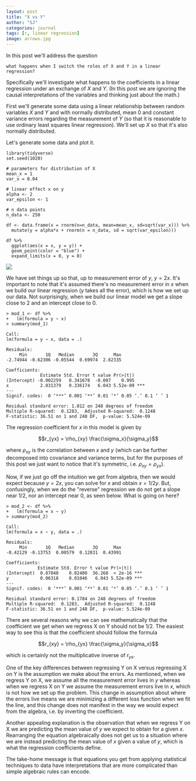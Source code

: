 ```yaml
---
layout: post
title: "X vs Y"
author: "SJ"
categories: journal
tags: [r, linear regression]
image: arrows.jpg
---
```


In this post we'll address the question

    what happens when I switch the roles of X and Y in a linear regression?

Specifically we'll investigate what happens to the coefficients in a linear regression under an exchange of $X$ and $Y$. (In this post we are ignoring the causal interpretations of the variables and thinking just about the math.)

First we'll generate some data using a linear relationship between random variables $X$ and $Y$ and with normally distributed, mean 0 and constant variance errors regarding the measurement of $Y$ (so that it is reasonable to use ordinary least squares linear regression). We'll set up $X$ so that it's also normally distributed.

Let's generate some data and plot it.

```
library(tidyverse)
set.seed(1020)

# parameters for distribution of X
mean_x = 1
var_x = 0.04

# linear effect x on y
alpha <- 2
var_epsilon <- 1

# n data points
n_data <- 250

df <- data.frame(x = rnorm(n=n_data, mean=mean_x, sd=sqrt(var_x))) %>%
  mutate(y = alpha*x + rnorm(n = n_data, sd = sqrt(var_epsilon)))

df %>%
  ggplot(aes(x = x, y = y)) +
  geom_point(color = "blue") +
  expand_limits(x = 0, y = 0)
```

![](https://meticulousdatascience.com/assets/img/x_versus_y_data.png)

We have set things up so that, up to measurement error of $y$, $y = 2x$. It's important to note that it's assumed there's no measurement error in $x$ when we build our linear regression ($y$ takes all the error), which is how we set up our data. Not surprisingly, when we build our linear model we get a slope close to 2 and an intercept close to 0.

```
> mod_1 <- df %>%
+   lm(formula = y ~ x)
> summary(mod_1)

Call:
lm(formula = y ~ x, data = .)

Residuals:
     Min       1Q   Median       3Q      Max 
-2.74944 -0.62306 -0.05544  0.69974  2.62335 

Coefficients:
             Estimate Std. Error t value Pr(>|t|)    
(Intercept) -0.002259   0.341678  -0.007    0.995    
x            2.031379   0.336174   6.043 5.52e-09 ***
---
Signif. codes:  0 ‘***’ 0.001 ‘**’ 0.01 ‘*’ 0.05 ‘.’ 0.1 ‘ ’ 1

Residual standard error: 1.012 on 248 degrees of freedom
Multiple R-squared:  0.1283,  Adjusted R-squared:  0.1248 
F-statistic: 36.51 on 1 and 248 DF,  p-value: 5.524e-09
```

The regression coefficient for $x$ in this model is given by

$$r_{yx} = \rho_{xy} \frac{\sigma_x}{\sigma_y}$$

where $\rho_{xy}$ is the correlation between $x$ and $y$ (which can be further decomposed into covariance and variance terms, but for the purposes of this post we just want to notice that it's symmetric, i.e. $\rho_{xy} = \rho_{yx}$). 

Now, if we just go off the intuition we get from algebra, then we would expect because $y = 2x$, you can solve for $x$ and obtain $x = 1/2 y$. But, confusingly, when we do the "reverse" regression we do not get a slope near 1/2, nor an intercept near 0, as seen below. What is going on here?

```
> mod_2 <- df %>%
+   lm(formula = x ~ y)
> summary(mod_2)

Call:
lm(formula = x ~ y, data = .)

Residuals:
     Min       1Q   Median       3Q      Max 
-0.42129 -0.13753  0.00579  0.12831  0.43991 

Coefficients:
            Estimate Std. Error t value Pr(>|t|)    
(Intercept)  0.87040    0.02400  36.268  < 2e-16 ***
y            0.06318    0.01046   6.043 5.52e-09 ***
---
Signif. codes:  0 ‘***’ 0.001 ‘**’ 0.01 ‘*’ 0.05 ‘.’ 0.1 ‘ ’ 1

Residual standard error: 0.1784 on 248 degrees of freedom
Multiple R-squared:  0.1283,  Adjusted R-squared:  0.1248 
F-statistic: 36.51 on 1 and 248 DF,  p-value: 5.524e-09
```

There are several reasons why we can see mathematically that the coefficient we get when we regress X on Y should not be 1/2. The easiest way to see this is that the coefficient should follow the formula

$$r_{xy} = \rho_{yx} \frac{\sigma_y}{\sigma_x}$$

which is certainly not the multiplicative inverse of $r_{yx}$. 

One of the key differences between regressing Y on X versus regressing X on Y is the assumption we make about the errors. As mentioned, when we regress Y on X, we assume all the measurement error lives in $y$ whereas when we regress X on Y we assume the measurement errors live in $x$, which is not how we set up the problem. This change in assumption about where the errors live means we are minimizing a different loss function when we fit the line, and this change does not manifest in the way we would expect from the algebra, i.e. by inverting the coefficient.

Another appealing explanation is the observation that when we regress Y on X we are predicting the mean value of $y$ we expect to obtain for a given $x$. Rearranging the equation algebraically does not get us to a situation where we are instead predicting the mean value of $x$ given a value of $y$, which is what the regression coefficients define.

The take-home message is that equations you get from applying statistical techniques to data have interpretations that are more complicated than simple algebraic rules can encode.
